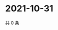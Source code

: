# 2021-10-31

共 0 条

<!-- BEGIN WEIBO -->
<!-- 最后更新时间 Sun Oct 31 2021 15:14:00 GMT+0800 (China Standard Time) -->

<!-- END WEIBO -->
